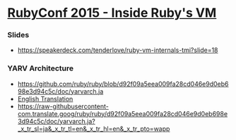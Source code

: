 # [RubyConf 2015 - Inside Ruby's VM](https://www.youtube.com/watch?v=CT8JSJkymZM)

### Slides

- https://speakerdeck.com/tenderlove/ruby-vm-internals-tmi?slide=18

### YARV Architecture

- https://github.com/ruby/ruby/blob/d92f09a5eea009fa28cd046e9d0eb698e3d94c5c/doc/yarvarch.ja
- [English Translation](./under_a_microscope/tenderlove/yarvarch.en.md)
- https://raw-githubusercontent-com.translate.goog/ruby/ruby/d92f09a5eea009fa28cd046e9d0eb698e3d94c5c/doc/yarvarch.ja?_x_tr_sl=ja&_x_tr_tl=en&_x_tr_hl=en&_x_tr_pto=wapp
